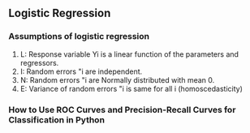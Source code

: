 Logistic Regression
---

### Assumptions of logistic regression

1. L: Response variable Yi is a linear function of the parameters
and regressors.
2. I: Random errors "i are independent.
3. N: Random errors "i are Normally distributed with mean 0.
4. E: Variance of random errors "i is same for all i
(homoscedasticity)


### How to Use ROC Curves and Precision-Recall Curves for Classification in Python



